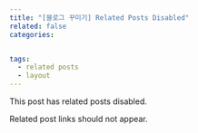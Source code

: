 ```yaml
---
title: "[블로그 꾸미기] Related Posts Disabled"
related: false
categories: 


tags:
  - related posts
  - layout
---
```


This post has related posts disabled.

Related post links should not appear.